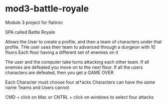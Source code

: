 # mod3-battle-royale
Module 3 project for flatiron


SPA called Battle Royale

Allows the User to create a profile, and then a team of characters under that profile.
THe user uses their team to advanced through a dungeon with 10 floors
Each floor having a different set of enemies on it

The user and the computer take turns attacking each other team.
If all enemies are defeated you move on to the next floor.
If all the users characters are defeated, then you get a GAME OVER

Each Character must choose four at†acks
Characters can have the same name
Teams and Users cannot

CMD + click on Mac or CNTRL + click on windows to select four attacks


